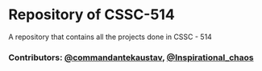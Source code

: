 # Repository of CSSC-514
A repository that contains all the projects done in CSSC - 514
### Contributors: [@commandantekaustav](https:\\github.com\commandantekaustav), [@Inspirational_chaos](https:\\github.com\Inspirational_chaos)